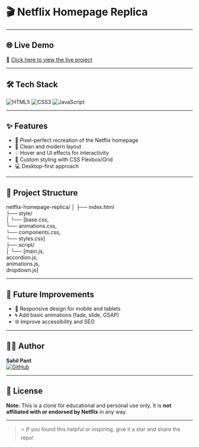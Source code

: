 # 🎬 Netflix Homepage Replica


---

## 🌐 Live Demo

🔗 [Click here to view the live project](https://sahil-pant.github.io/netflix-homepage-replica/)

---

## 🛠️ Tech Stack

![HTML5](https://img.shields.io/badge/-HTML5-E34F26?logo=html5&logoColor=fff&style=flat)
![CSS3](https://img.shields.io/badge/-CSS3-1572B6?logo=css3&logoColor=fff&style=flat)
![JavaScript](https://img.shields.io/badge/-JavaScript-F7DF1E?logo=javascript&logoColor=000&style=flat)

---

## ✨ Features

- 🎯 Pixel-perfect recreation of the Netflix homepage
- 📱 Clean and modern layout
- 💡 Hover and UI effects for interactivity
- 🎨 Custom styling with CSS Flexbox/Grid
- 💻 Desktop-first approach

---

## 📁 Project Structure

netflix-homepage-replica/
│
├── index.html<br>
├── style/<br>
│ └── [base.css,<br>
  └──  animations.css,<br>
  └──  components.css,<br>
  └──  styles.css]<br>
├── script/<br>
│ └── [main.js, <br>accordion.js,<br> animations.js,<br> dropdown.js]


---

## 🚀 Future Improvements

- 📱 Responsive design for mobile and tablets
- 🌀 Add basic animations (fade, slide, GSAP)
- 🌐 Improve accessibility and SEO

---

## 🧑‍💻 Author

**Sahil Pant**  
[![GitHub](https://img.shields.io/badge/-GitHub-181717?logo=github&logoColor=fff&style=flat)](https://github.com/Sahil-Pant)  

---

## 📄 License

**Note:** This is a clone for educational and personal use only. It is **not affiliated with or endorsed by Netflix** in any way.

---

> ⭐ If you found this helpful or inspiring, give it a star and share the repo!
